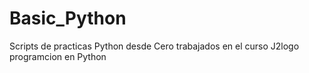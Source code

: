 # Basic_Python
Scripts de practicas Python desde Cero trabajados en el curso J2logo programcion en Python

